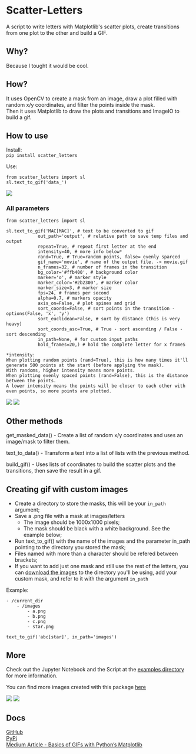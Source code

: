 # Scatter-Letters
A script to write letters with Matplotlib's scatter plots, create transitions from one plot to the other and build a GIF.  

## Why?
Because I tought it would be cool.  

## How?
It uses OpenCV to create a mask from an image, draw a plot filled with random x/y coordinates, and filter the points inside the mask.  
Then it uses Matplotlib to draw the plots and transitions and ImageIO to build a gif.  

## How to use

Install:  
`pip install scatter_letters`  
  
Use:

    from scatter_letters import sl
    sl.text_to_gif('data_')

![](https://i.imgur.com/4GM3RNE.gif)  


### All parameters 
    from scatter_letters import sl

    sl.text_to_gif('MAC[MAC]', # text to be converted to gif
                out_path='output', # relative path to save temp files and output
                repeat=True, # repeat first letter at the end
                intensity=40, # more info below*
                rand=True, # True=random points, false= evenly sparced
                gif_name='movie', # name of the output file. -> movie.gif
                n_frames=32, # number of frames in the transition
                bg_color='#ffb400', # background color
                marker='o', # marker style
                marker_color='#2b2300', # marker color 
                marker_size=3, # marker size
                fps=24, # frames per second
                alpha=0.7, # markers opacity
                axis_on=False, # plot spines and grid
                sort_coords=False, # sort points in the transition - options(False, 'x', 'y')
                sort_euclidean=False, # sort by distance (this is very heavy)
                sort_coords_asc=True, # True - sort ascending / False - sort descending
                in_path=None, # for custom input paths
                hold_frames=20,) # hold the complete letter for x frameS

    *intensity:  
    When plotting random points (rand=True), this is how many times it'll generate 500 points at the start (before applying the mask).  
    With randoms, higher intensity means more points.  
    When plotting evenly spaced points (rand=False), this is the distance between the points.  
    A lower intensity means the points will be closer to each other with even points, so more points are plotted.


![](images/mac.gif)
![](https://i.imgur.com/AxazcRR.gif)  
  
## Other methods
get_masked_data() - Create a list of random x/y coordinates and uses an image/mask to filter them.  
  
text_to_data() - Transform a text into a list of lists with the previous method.  
  
build_gif() - Uses lists of coordinates to build the scatter plots and the transitions, then save the result in a gif.  
  
## Creating gif with custom images  
  
- Create a directory to store the masks, this will be your `in_path` argument;
- Save a .png file with a mask at images/letters 
    - The image should be 1000x1000 pixels;
    - The mask should be black with a white background. See the example below;
- Run text_to_gif() with the name of the images and the parameter in_path pointing to the directory you stored the mask;
- Files named with more than a character should be refered between brackets;
- If you want to add just one mask and still use the rest of the letters, you can [download the images](https://drive.google.com/drive/folders/1J080WKsGvPLQFKRiNeBCDqZQUfxlxJNn?usp=sharing) to the directory you'll be using, add your custom mask, and refer to it with the argument `in_path`

Example:

    - /current_dir
        - /images
            - a.png
            - b.png
            - c.png
            - star.png
  
`text_to_gif('abc[star]', in_path='images')`  

## More
Check out the Jupyter Notebook and the Script at the [examples directory](https://github.com/Thiagobc23/Scatter-Letters/tree/main/examples) for more information.

You can find more images created with this package [here](https://imgur.com/gallery/RC1AiOo)

![](https://i.imgur.com/D5T0HYb.gif)
![](images/nope.gif)

## Docs
[GitHub](https://github.com/Thiagobc23/Scatter-Letters)  
[PyPi](https://pypi.org/project/scatter-letters/)  
[Medium Article - Basics of GIFs with Python’s Matplotlib](https://towardsdatascience.com/basics-of-gifs-with-pythons-matplotlib-54dd544b6f30)  

